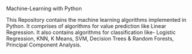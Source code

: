   Machine-Learning with Python


This Repository contains the machine learning algorithms implemented in Python. It comprises of algorithms for value prediction like Linear Regression. It also contains algorithms for classification like- Logistic Regression, KNN, K Means, SVM, Decision Trees & Random Forests, Principal Component Analysis.
